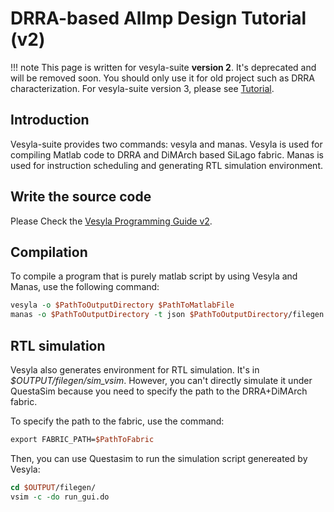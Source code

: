# DRRA-based AlImp Design Tutorial (v2)

!!! note
    This page is written for vesyla-suite **version 2**. It's deprecated and will be removed soon. You should only use it for old project such as DRRA characterization. For vesyla-suite version 3, please see [Tutorial](../../v3/Tutorial_DRRA).

## Introduction

Vesyla-suite provides two commands: vesyla and manas. Vesyla is used for compiling Matlab code to DRRA and DiMArch based SiLago fabric. Manas is used for instruction scheduling and generating RTL simulation environment.

## Write the source code

Please Check the [Vesyla Programming Guide v2](../../v3/VesylaProgrammingGuide_v2/).

## Compilation

To compile a program that is purely matlab script by using Vesyla and Manas, use the following command:

```tcl
vesyla -o $PathToOutputDirectory $PathToMatlabFile
manas -o $PathToOutputDirectory -t json $PathToOutputDirectory/filegen
```

## RTL simulation

Vesyla also generates environment for RTL simulation. It's in *\$OUTPUT/filegen/sim_vsim*. However, you can't directly simulate it under QuestaSim because you need to specify the path to the DRRA+DiMArch fabric.

To specify the path to the fabric, use the command:

```tcl
export FABRIC_PATH=$PathToFabric
```

Then, you can use Questasim to run the simulation script genereated by Vesyla:

```tcl
cd $OUTPUT/filegen/
vsim -c -do run_gui.do
```